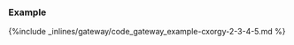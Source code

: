 <!-- post: -->


### Example



{%include _inlines/gateway/code_gateway_example-cxorgy-2-3-4-5.md %}


